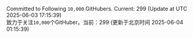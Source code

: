 Committed to Following `10,000` GitHubers. Current: <!-- FOLLOWING_COUNT -->299<!-- FOLLOWING_COUNT --> (Update at UTC <!-- LAST_UPDATED -->2025-06-03 17:15:39<!-- LAST_UPDATED -->)<br>
致力于关注`10,000`个GitHuber。当前：<!-- FOLLOWING_COUNT -->299<!-- FOLLOWING_COUNT --> (更新于北京时间 <!-- LAST_UPDATED_CST -->2025-06-04 01:15:39<!-- LAST_UPDATED_CST -->)
